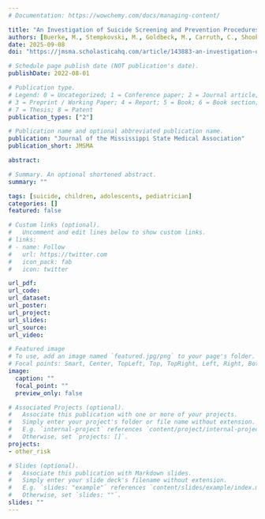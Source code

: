 ```yaml
---
# Documentation: https://wowchemy.com/docs/managing-content/

title: "An Investigation of Suicide Screening and Prevention Procedures Used in Pediatric Offices Across the State of Mississippi"
authors: [Buerke, M., Stempkovski, M., Goldbeck, M., Carruth, C., Shook, J., Weathersby, A.]
date: 2025-09-08
doi: "https://jmsma.scholasticahq.com/article/143883-an-investigation-of-suicide-screening-and-prevention-procedures-used-in-pediatric-offices-across-the-state-of-mississippi"

# Schedule page publish date (NOT publication's date).
publishDate: 2022-08-01

# Publication type.
# Legend: 0 = Uncategorized; 1 = Conference paper; 2 = Journal article;
# 3 = Preprint / Working Paper; 4 = Report; 5 = Book; 6 = Book section;
# 7 = Thesis; 8 = Patent
publication_types: ["2"]

# Publication name and optional abbreviated publication name.
publication: "Journal of the Mississippi State Medical Association"
publication_short: JMSMA

abstract: 

# Summary. An optional shortened abstract.
summary: ""

tags: [suicide, children, adolescents, pediatrician]
categories: []
featured: false

# Custom links (optional).
#   Uncomment and edit lines below to show custom links.
# links:
# - name: Follow
#   url: https://twitter.com
#   icon_pack: fab
#   icon: twitter

url_pdf: 
url_code:
url_dataset:
url_poster:
url_project:
url_slides:
url_source:
url_video:

# Featured image
# To use, add an image named `featured.jpg/png` to your page's folder. 
# Focal points: Smart, Center, TopLeft, Top, TopRight, Left, Right, BottomLeft, Bottom, BottomRight.
image:
  caption: ""
  focal_point: ""
  preview_only: false

# Associated Projects (optional).
#   Associate this publication with one or more of your projects.
#   Simply enter your project's folder or file name without extension.
#   E.g. `internal-project` references `content/project/internal-project/index.md`.
#   Otherwise, set `projects: []`.
projects:
- other_risk

# Slides (optional).
#   Associate this publication with Markdown slides.
#   Simply enter your slide deck's filename without extension.
#   E.g. `slides: "example"` references `content/slides/example/index.md`.
#   Otherwise, set `slides: ""`.
slides: ""
---
```

